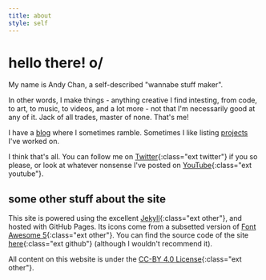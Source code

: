 ```yaml
---
title: about
style: self
---
```

<h1 class="emphasis-highlight">hello there! o/</h1>

My name is Andy Chan, a self-described "wannabe stuff maker".

In other words, I make things - anything creative I find intesting, from code, to art, to music, to videos, and a lot more - not that I'm necessarily good at any of it. Jack of all trades, master of none. That's me!

I have a [blog](/blog.html) where I sometimes ramble. Sometimes I like listing [projects](/projects.html) I've worked on.

I think that's all. You can follow me on [Twitter](https://twitter.com/12bz_trenchcoat){:class="ext twitter"} if you so please, or look at whatever nonsense I've posted on [YouTube](https://youtube.com/andychanpineapples){:class="ext youtube"}.

## some other stuff about the site
This site is powered using the excellent [Jekyll](https://jekyllrb.com){:class="ext other"}, and hosted with GitHub Pages. Its icons come from a subsetted version of [Font Awesome 5](https://fontawesome.com){:class="ext other"}. You can find the source code of the site [here](https://github.com/andythepie/andythepie.github.io){:class="ext github"} (although I wouldn't recommend it).

All content on this website is under the [CC-BY 4.0 License](https://creativecommons.org/licenses/by/4.0/legalcode){:class="ext other"}.